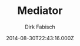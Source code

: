 ---
title: Mediator
github: 'https://github.com/dirkfabisch/mediator'
demo: 'https://blog.base68.com'
author: Dirk Fabisch
ssg:
  - Jekyll
cms:
  - No Cms
date: 2014-08-30T22:43:16.000Z
github_branch: master
description: a medium inspired jekyll theme
stale: true
---